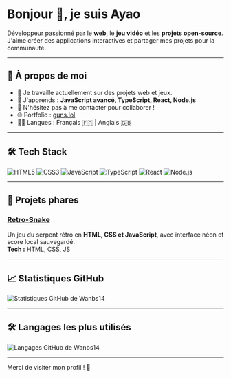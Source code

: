 # Bonjour 👋, je suis Ayao

Développeur passionné par le **web**, le **jeu vidéo** et les **projets open-source**.  
J'aime créer des applications interactives et partager mes projets pour la communauté.

---

## 🚀 À propos de moi
- 🔭 Je travaille actuellement sur des projets web et jeux.
- 🌱 J'apprends : **JavaScript avancé, TypeScript, React, Node.js**
- 💬 N'hésitez pas à me contacter pour collaborer !
- 🌐 Portfolio : [guns.lol](https://guns.lol/ayao)
- 👨‍💻 Langues : Français 🇫🇷 | Anglais 🇬🇧

---

## 🛠️ Tech Stack

![HTML5](https://img.shields.io/badge/HTML5-E34F26?style=for-the-badge&logo=html5&logoColor=white)
![CSS3](https://img.shields.io/badge/CSS3-1572B6?style=for-the-badge&logo=css3&logoColor=white)
![JavaScript](https://img.shields.io/badge/JavaScript-F7DF1E?style=for-the-badge&logo=javascript&logoColor=black)
![TypeScript](https://img.shields.io/badge/TypeScript-3178C6?style=for-the-badge&logo=typescript&logoColor=white)
![React](https://img.shields.io/badge/React-61DAFB?style=for-the-badge&logo=react&logoColor=black)
![Node.js](https://img.shields.io/badge/Node.js-339933?style=for-the-badge&logo=nodedotjs&logoColor=white)

---

## 📂 Projets phares

### [Retro-Snake](https://github.com/wanbs14/Retro-Snake)
Un jeu du serpent rétro en **HTML, CSS et JavaScript**, avec interface néon et score local sauvegardé.  
**Tech :** HTML, CSS, JS

---

## 📈 Statistiques GitHub

![Statistiques GitHub de Wanbs14](https://github-readme-stats.vercel.app/api?username=wanbs14&show_icons=true&theme=radical)

---

## 🛠️ Langages les plus utilisés

![Langages GitHub de Wanbs14](https://github-readme-stats.vercel.app/api/top-langs/?username=wanbs14&theme=radical&langs_count=10&layout=default)

---

Merci de visiter mon profil ! 🚀  

